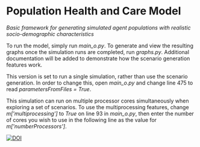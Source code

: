 # Population Health and Care Model
_Basic framework for generating simulated agent populations with realistic socio-demographic characteristics_


To run the model, simply run _main_o.py_.  To generate and view the resulting graphs once the simulation runs are completed, run _graphs.py_.  Additional documentation will be added to demonstrate how the scenario generation features work.

This version is set to run a single simulation, rather than use the scenario generation.  In order to change this, open _main_o.py_ and change line 475 to read _parametersFromFiles = True_.

This simulation can run on multiple processor cores simultaneously when exploring a set of scenarios.  To use the multiprocessing features, change _m['multiprocessing']_ to _True_ on line 93 in _main_o.py_, then enter the number of cores you wish to use in the following line as the value for _m['numberProcessors']_.

[![DOI](https://zenodo.org/badge/170349145.svg)](https://zenodo.org/badge/latestdoi/170349145)

